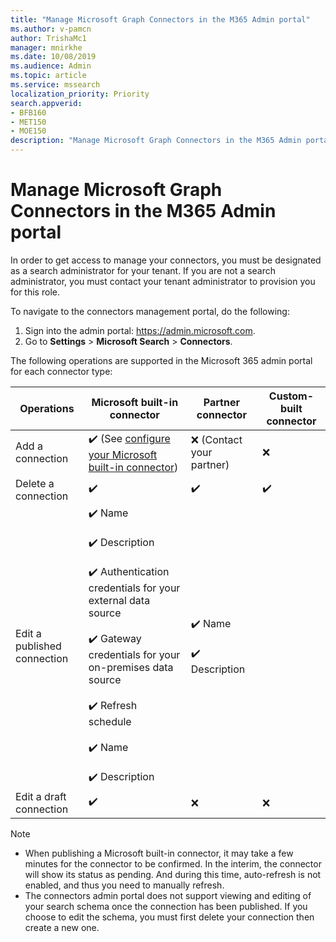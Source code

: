```yaml
---
title: "Manage Microsoft Graph Connectors in the M365 Admin portal"
ms.author: v-pamcn
author: TrishaMc1
manager: mnirkhe
ms.date: 10/08/2019
ms.audience: Admin
ms.topic: article
ms.service: mssearch
localization_priority: Priority
search.appverid:
- BFB160
- MET150
- MOE150
description: "Manage Microsoft Graph Connectors in the M365 Admin portal."
---
```


# Manage Microsoft Graph Connectors in the M365 Admin portal

In order to get access to manage your connectors, you must be designated as a search administrator for your tenant. If you are not a search administrator, you must contact your tenant administrator to provision you for this role.

To navigate to the connectors management portal, do the following:
1.	Sign into the admin portal: https://admin.microsoft.com.
2.	Go to **Settings** > **Microsoft Search** > **Connectors**. 

The following operations are supported in the Microsoft 365 admin portal for each connector type:

**Operations** | **Microsoft built-in connector** | **Partner connector** | **Custom-built connector**
--- | --- | --- | ---
Add a connection | :heavy_check_mark: (See [configure your Microsoft built-in connector](configure-connector.md)) | :x: (Contact your partner) | :x:
Delete a connection | :heavy_check_mark: | :heavy_check_mark: | :heavy_check_mark:
Edit a published connection | :heavy_check_mark: Name<br></br> :heavy_check_mark: Description<br></br> :heavy_check_mark: Authentication credentials for your external data source<br></br> :heavy_check_mark: Gateway credentials for your on-premises data source<br></br> :heavy_check_mark: Refresh schedule<br></br> :heavy_check_mark: Name<br></br> :heavy_check_mark: Description | :heavy_check_mark: Name<br></br> :heavy_check_mark: Description
Edit a draft connection | :heavy_check_mark: | :x: | :x: 


> [!NOTE]
> * When publishing a Microsoft built-in connector, it may take a few minutes for the connector to be confirmed. In the interim, the connector will show its status as pending. And during this time, auto-refresh is not enabled, and thus you need to manually refresh.
> * The connectors admin portal does not support viewing and editing of your search schema once the connection has been published. If you choose to edit the schema, you must first delete your connection then create a new one.


